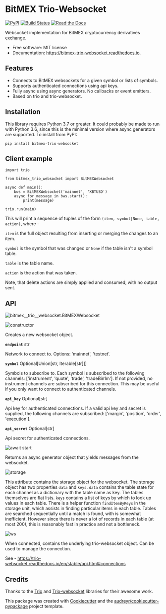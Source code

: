 # BitMEX Trio-Websocket


[![PyPI](https://img.shields.io/pypi/v/bitmex_trio_websocket.svg)](https://pypi.python.org/pypi/bitmex-trio-websocket)
[![Build Status](https://img.shields.io/travis/com/andersea/bitmex-trio-websocket.svg)](https://travis-ci.com/andersea/bitmex-trio-websocket)
[![Read the Docs](https://readthedocs.org/projects/bitmex-trio-websocket/badge/?version=latest)](https://bitmex-trio-websocket.readthedocs.io/en/latest/?badge=latest)

Websocket implementation for BitMEX cryptocurrency derivatives exchange.

* Free software: MIT license
* Documentation: https://bitmex-trio-websocket.readthedocs.io.

## Features

* Connects to BitMEX websockets for a given symbol or lists of symbols.
* Supports authenticated connections using api keys.
* Fully async using async generators. No callbacks or event emitters.
* Based on trio and trio-websocket.

## Installation

This library requires Python 3.7 or greater. It could probably be made to run with Python 3.6, since this
is the minimal version where async generators are supported. To install from PyPI:

    pip install bitmex-trio-websocket

## Client example

    import trio

    from bitmex_trio_websocket import BitMEXWebsocket

    async def main():
        bws = BitMEXWebsocket('mainnet', 'XBTUSD')
        async for message in bws.start():
            print(message)

    trio.run(main)

This will print a sequence of tuples of the form `(item, symbol|None, table, action)`, where -

`item` is the full object resulting from inserting or merging the changes to an item.
 
`symbol` is the symbol that was changed or `None` if the table isn't a symbol table.

`table` is the table name.

`action` is the action that was taken.

Note, that delete actions are simply applied and consumed, with no output sent.

## API

![bitmex__trio__websocket.BitMEXWebsocket](https://img.shields.io/badge/class-bitmex__trio__websocket.BitMEXWebsocket-blue?style=flat-square)

![constructor](https://img.shields.io/badge/constructor-BitMEXWebsocket(endpoint%2C%20symbol%2C%20api__key%2C%20api__secret)-blue)

Creates a new websocket object.

**`endpoint`** str

Network to connect to. Options: 'mainnet', 'testnet'.

**`symbol`** Optional\[Union\[str, Iterable\[str\]\]\]

Symbols to subscribe to. Each symbol is subscribed to the following channels: ['instrument', 'quote', 'trade', 'tradeBin1m']. If not provided, no instrument channels are subscribed for this connection. This may be useful if you only want to connect to authenticated channels.

**`api_key`** Optional\[str\]

Api key for authenticated connections. If a valid api key and secret is supplied, the following channels are subscribed: ['margin', 'position', 'order', 'execution'].

**`api_secret`** Optional\[str\]

Api secret for authenticated connections.

![await start](https://img.shields.io/badge/await-start()-green)

Returns an async generator object that yields messages from the websocket.

![storage](https://img.shields.io/badge/attribute-storage-teal)

This attribute contains the storage object for the websocket. The storage object has two properties `data` and `keys`. `data` contains the table state for each channel as a dictionary with the table name as key. The tables themselves are flat lists. `keys` contains a list of keys by which to look up values in each table. There is a helper function `findItemByKeys` in the storage unit, which assists in finding particular items in each table. Tables are searched sequentially until a match is found, with is somewhat inefficient. However since there is never a lot of records in each table (at most 200), this is reasonably fast in practice and not a bottleneck.

![ws](https://img.shields.io/badge/attribute-ws-teal)

When connected, contains the underlying trio-websocket object. Can be used to manage the connection.

See - https://trio-websocket.readthedocs.io/en/stable/api.html#connections

## Credits

Thanks to the [Trio](https://github.com/python-trio/trio) and [Trio-websocket](https://github.com/HyperionGray/trio-websocket) libraries for their awesome work.

This package was created with [Cookiecutter](https://github.com/audreyr/cookiecutter) and the [audreyr/cookiecutter-pypackage](https://github.com/audreyr/cookiecutter-pypackage) project template.

